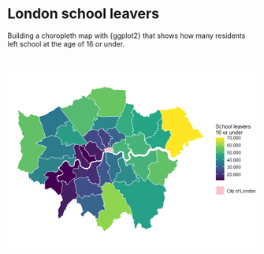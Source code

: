 # London school leavers

Building a choropleth map with {ggplot2} that shows how many residents left school at the age of 16 or under.

<br/>

![Number of residents that left school at the age of 16 or under](https://github.com/sandra-jurela/london-school-leavers/blob/main/london-school-leavers_files/figure-gfm/unnamed-chunk-6-1.png)
